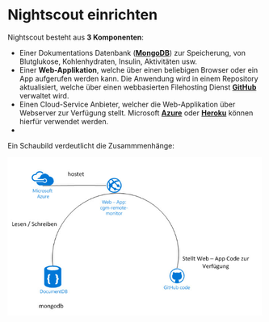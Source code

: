 # Nightscout einrichten

Nightscout besteht aus **3 Komponenten**:

* Einer Dokumentations Datenbank ([**MongoDB**](https://www.mongodb.org/)) zur Speicherung, von Blutglukose, Kohlenhydraten, Insulin, Aktivitäten usw.
* Einer **Web-Applikation**, welche über einen beliebigen Browser oder ein App aufgerufen  werden kann. Die Anwendung wird in einem Repository aktualisiert, welche über einen webbasierten Filehosting Dienst [**GitHub**](https://github.com/) verwaltet wird.
* Einen Cloud-Service Anbieter, welcher die Web-Applikation über Webserver zur Verfügung stellt. Microsoft [**Azure**](https://azure.microsoft.com/de-de/pricing/free-trial/) oder [**Heroku**](https://www.heroku.com/) können hierfür verwendet werden.
* 


Ein Schaubild verdeutlicht die Zusammmenhänge:

![nightscout scheme](../images/nightscout_scheme.jpg)







